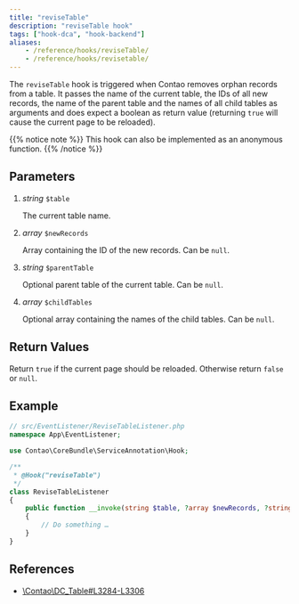 ```yaml
---
title: "reviseTable"
description: "reviseTable hook"
tags: ["hook-dca", "hook-backend"]
aliases:
    - /reference/hooks/reviseTable/
    - /reference/hooks/revisetable/
---
```



The `reviseTable` hook is triggered when Contao removes orphan records from a
table. It passes the name of the current table, the IDs of all new records, the
name of the parent table and the names of all child tables as arguments and
does expect a boolean as return value (returning `true` will cause the current
page to be reloaded).


{{% notice note %}}
This hook can also be implemented as an anonymous function.
{{% /notice %}}


## Parameters

1. *string* `$table`

    The current table name.

2. *array* `$newRecords`

    Array containing the ID of the new records. Can be `null`.

3. *string* `$parentTable`

    Optional parent table of the current table. Can be `null`.

4. *array* `$childTables`

    Optional array containing the names of the child tables. Can be `null`.


## Return Values

Return `true` if the current page should be reloaded. Otherwise return `false` or `null`.


## Example

```php
// src/EventListener/ReviseTableListener.php
namespace App\EventListener;

use Contao\CoreBundle\ServiceAnnotation\Hook;

/**
 * @Hook("reviseTable")
 */
class ReviseTableListener
{
    public function __invoke(string $table, ?array $newRecords, ?string $parentTable, ?array $childTables): ?bool
    {
        // Do something …
    }
}
```


## References

* [\Contao\DC_Table#L3284-L3306](https://github.com/contao/contao/blob/4.7.6/core-bundle/src/Resources/contao/drivers/DC_Table.php#L3284-L3306)
